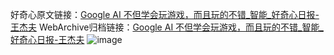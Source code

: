 好奇心原文链接：[Google AI 不但学会玩游戏，而且玩的不错_智能_好奇心日报-王杰夫](https://www.qdaily.com/articles/6874.html)
WebArchive归档链接：[Google AI 不但学会玩游戏，而且玩的不错_智能_好奇心日报-王杰夫](http://web.archive.org/web/20170904130715/http://www.qdaily.com/articles/6874.html)
![image](http://ww3.sinaimg.cn/large/007d5XDply1g3wb7xpsc0j30u02ifqqi)